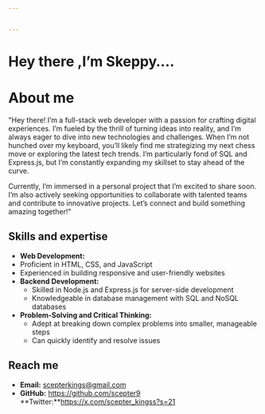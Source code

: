 ```yaml
---


---
```


<h1 id="hey-there-i’m-skeppy….">Hey there ,I’m Skeppy….</h1>
<h1 id="about-me">About me</h1>
<p>"Hey there! I’m a full-stack web developer with a passion for crafting digital experiences. I’m fueled by the thrill of turning ideas into reality, and I’m always eager to dive into new technologies and challenges. When I’m not hunched over my keyboard, you’ll likely find me strategizing my next chess move or exploring the latest tech trends. I’m particularly fond of SQL and Express.js, but I’m constantly expanding my skillset to stay ahead of the curve.</p>
<p>Currently, I’m immersed in a personal project that I’m excited to share soon. I’m also actively seeking opportunities to collaborate with talented teams and contribute to innovative projects. Let’s connect and build something amazing together!"</p>
<h2 id="skills-and-expertise">Skills and expertise</h2>
<ul>
<li><strong>Web Development:</strong></li>
<li>Proficient in HTML, CSS, and JavaScript</li>
<li>Experienced in building responsive and user-friendly websites</li>
<li><strong>Backend Development:</strong>
<ul>
<li>Skilled in Node.js and Express.js for server-side development</li>
<li>Knowledgeable in database management with SQL and NoSQL databases</li>
</ul>
</li>
<li><strong>Problem-Solving and Critical Thinking:</strong>
<ul>
<li>Adept at breaking down complex problems into smaller, manageable steps</li>
<li>Can quickly identify and resolve issues</li>
</ul>
</li>
</ul>
<h2 id="reach-me">Reach me</h2>
<ul>
<li><strong>Email:</strong> <a href="mailto:scepterkings@gmail.com">scepterkings@gmail.com</a></li>
<li><strong>GitHub:</strong> <a href="https://github.com/scepter9">https://github.com/scepter9</a><br>
**Twitter:**<a href="https://x.com/scepter_kingss?s=21">https://x.com/scepter_kingss?s=21</a></li>
</ul>

